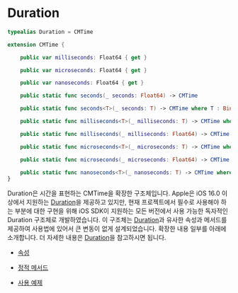 # Duration

```swift
typealias Duration = CMTime

extension CMTime {

    public var milliseconds: Float64 { get }

    public var microseconds: Float64 { get }

    public var nanoseconds: Float64 { get }

    public static func seconds(_ seconds: Float64) -> CMTime

    public static func seconds<T>(_ seconds: T) -> CMTime where T : BinaryInteger

    public static func milliseconds<T>(_ milliseconds: T) -> CMTime where T : BinaryInteger

    public static func milliseconds(_ milliseconds: Float64) -> CMTime

    public static func microseconds<T>(_ microseconds: T) -> CMTime where T : BinaryInteger

    public static func microseconds(_ microseconds: Float64) -> CMTime

    public static func nanoseconds<T>(_ nanoseconds: T) -> CMTime where T : BinaryInteger
}
```

Duration은 시간을 표현하는 CMTime을 확장한 구조체입니다. Apple은 iOS 16.0 이상에서 지원하는 [Duration](https://developer.apple.com/documentation/swift/duration)을 제공하고 있지만, 현재 프로젝트에서 필수로 사용해야 하는 부분에 대한 구현을 위해 iOS SDK이 지원하는 모든 버전에서 사용 가능한 독자적인 Duration 구조체로 개발하였습니다. 이 구조체는 [Duration](https://developer.apple.com/documentation/swift/duration)과 유사한 속성과 메서드를 제공하여 사용법에 있어서 큰 변동이 없게 설계되었습니다. 확장한 내용 일부를 아래에 소개합니다. 더 자세한 내용은 [Duration](https://developer.apple.com/documentation/swift/duration)을 참고하시면 됩니다.

* [속성](./details.md#속성)

* [정적 메서드](./details.md#정적-메서드)

* [사용 예제](./details.md#사용-예제)